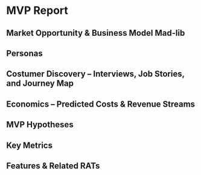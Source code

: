 # MVP Report

## Market Opportunity & Business Model Mad-lib

## Personas

## Costumer Discovery – Interviews, Job Stories, and Journey Map

## Economics – Predicted Costs & Revenue Streams

## MVP Hypotheses

## Key Metrics

## Features & Related RATs
